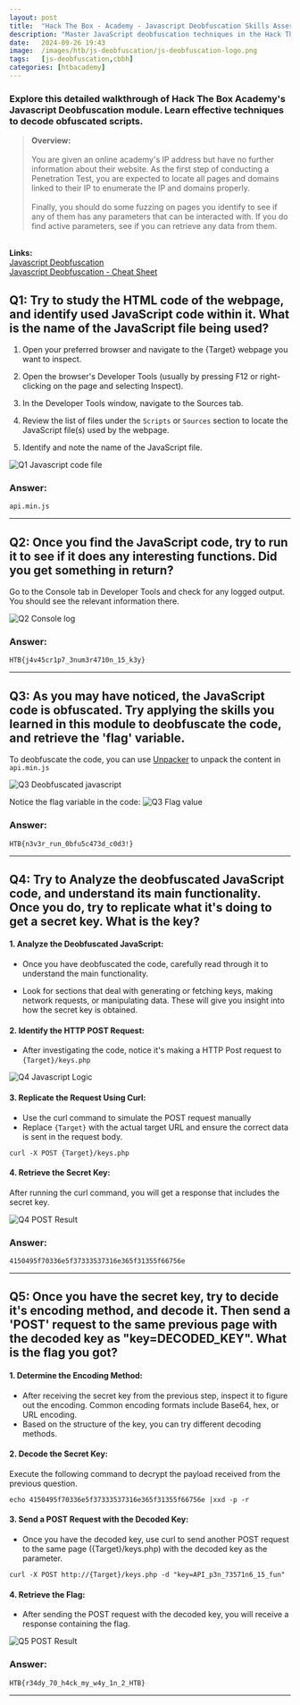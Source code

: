 ```yaml
---
layout: post
title:  "Hack The Box - Academy - Javascript Deobfuscation Skills Assessment"
description: "Master JavaScript deobfuscation techniques in the Hack The Box - Academy - JavaScript Deobfuscation Skills Assessment. Learn essential skills for decoding obfuscated scripts."
date:   2024-09-26 19:43
image:  /images/htb/js-deobfuscation/js-deobfuscation-logo.png
tags:   [js-deobfuscation,cbbh]
categories: [htbacademy]
---
```



### Explore this detailed walkthrough of Hack The Box Academy's Javascript Deobfuscation module. Learn effective techniques to decode obfuscated scripts.

><b>Overview:</b>
<br/><br/>
You are given an online academy's IP address but have no further information about their website. As the first step of conducting a Penetration Test, you are expected to locate all pages and domains linked to their IP to enumerate the IP and domains properly.<br/><br/>
Finally, you should do some fuzzing on pages you identify to see if any of them has any parameters that can be interacted with. If you do find active parameters, see if you can retrieve any data from them.
<br/>
<b>Links:</b>
<br/>
<a href="https://academy.hackthebox.com/module/41/section/519">Javascript Deobfuscation</a><br/>
<a href="https://jacozwarts.github.io/images/htb/js-deobfuscation/Javascript_Deobfuscation_Module_Cheat_Sheet.pdf">Javascript Deobfuscation - Cheat Sheet</a>
<br/>

## Q1: Try to study the HTML code of the webpage, and identify used JavaScript code within it. What is the name of the JavaScript file being used?

1. Open your preferred browser and navigate to the {Target} webpage you want to inspect.

2. Open the browser's Developer Tools (usually by pressing F12 or right-clicking on the page and selecting Inspect).


3. In the Developer Tools window, navigate to the Sources tab.

4. Review the list of files under the `Scripts` or `Sources` section to locate the JavaScript file(s) used by the webpage.

5. Identify and note the name of the JavaScript file.

![Q1 Javascript code file](/images/htb/js-deobfuscation/Q1-source-javascript.png)
### Answer: 
`api.min.js`
<hr/>

## Q2: Once you find the JavaScript code, try to run it to see if it does any interesting functions. Did you get something in return?
Go to the Console tab in Developer Tools and check for any logged output. You should see the relevant information there.

![Q2 Console log](/images/htb/js-deobfuscation/Q2-console-log.png)
### Answer: 
`HTB{j4v45cr1p7_3num3r4710n_15_k3y}`
<hr/>

## Q3: As you may have noticed, the JavaScript code is obfuscated. Try applying the skills you learned in this module to deobfuscate the code, and retrieve the 'flag' variable.

To deobfuscate the code, you can use <a href="https://matthewfl.com/unPacker.html">Unpacker</a> to unpack the content in `api.min.js`

![Q3 Deobfuscated javascript](/images/htb/js-deobfuscation/Q3-deobfuscate-js-file.png)

Notice the flag variable in the code:
![Q3 Flag value](/images/htb/js-deobfuscation/Q3-flag.png)


### Answer: 
`HTB{n3v3r_run_0bfu5c473d_c0d3!}`
<hr/>

## Q4: Try to Analyze the deobfuscated JavaScript code, and understand its main functionality. Once you do, try to replicate what it's doing to get a secret key. What is the key?

#### 1. Analyze the Deobfuscated JavaScript:

- Once you have deobfuscated the code, carefully read through it to understand the main functionality.

- Look for sections that deal with generating or fetching keys, making network requests, or manipulating data. These will give you insight into how the secret key is obtained.

#### 2. Identify the HTTP POST Request:
- After investigating the code, notice it's making a HTTP Post request to `{Target}/keys.php`

![Q4 Javascript Logic](/images/htb/js-deobfuscation/Q4-Logic.png)


#### 3. Replicate the Request Using Curl:
- Use the curl command to simulate the POST request manually
- Replace `{Target}` with the actual target URL and ensure the correct data is sent in the request body.

```
curl -X POST {Target}/keys.php
```
#### 4. Retrieve the Secret Key:
After running the curl command, you will get a response that includes the secret key.

![Q4 POST Result](/images/htb/js-deobfuscation/Q4-Initial-Post.png)


### Answer: 
`4150495f70336e5f37333537316e365f31355f66756e`
<hr/>

## Q5: Once you have the secret key, try to decide it's encoding method, and decode it. Then send a 'POST' request to the same previous page with the decoded key as "key=DECODED_KEY". What is the flag you got?

#### 1. Determine the Encoding Method:
- After receiving the secret key from the previous step, inspect it to figure out the encoding. Common encoding formats include Base64, hex, or URL encoding.
- Based on the structure of the key, you can try different decoding methods.

#### 2. Decode the Secret Key:
Execute the following command to decrypt the payload received from the previous question.

```
echo 4150495f70336e5f37333537316e365f31355f66756e |xxd -p -r
```

#### 3. Send a POST Request with the Decoded Key:
- Once you have the decoded key, use curl to send another POST request to the same page ({Target}/keys.php) with the decoded key as the parameter.

```
curl -X POST http://{Target}/keys.php -d "key=API_p3n_73571n6_15_fun"
```
#### 4. Retrieve the Flag:
- After sending the POST request with the decoded key, you will receive a response containing the flag.

![Q5 POST Result](/images/htb/js-deobfuscation/Q5-Result.png)

### Answer: 
`HTB{r34dy_70_h4ck_my_w4y_1n_2_HTB}`
<hr/>

